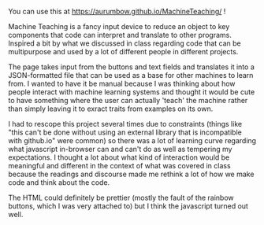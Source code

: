 You can use this at https://aurumbow.github.io/MachineTeaching/ !

Machine Teaching is a fancy input device to reduce an object to key components that code can interpret and translate to other programs. Inspired a bit by what we discussed in class regarding code that can be multipurpose and used by a lot of different people in different projects. 

The page takes input from the buttons and text fields and translates it into a JSON-formatted file that can be used as a base for other machines to learn from. I wanted to have it be manual because I was thinking about how people interact with machine learning systems and thought it would be cute to have something where the user can actually 'teach' the machine rather than simply leaving it to exract traits from examples on its own. 

I had to rescope this project several times due to constraints (things like "this can't be done without using an external library that is incompatible with github.io" were common) so there was a lot of learning curve regarding what javascript in-browser can and can't do as well as tempering my expectations. I thought a lot about what kind of interaction would be meaningful and different in the context of what was covered in class because the readings and discourse made me rethink a lot of how we make code and think about the code.

The HTML could definitely be prettier (mostly the fault of the rainbow buttons, which I was very attached to) but I think the javascript turned out well.

